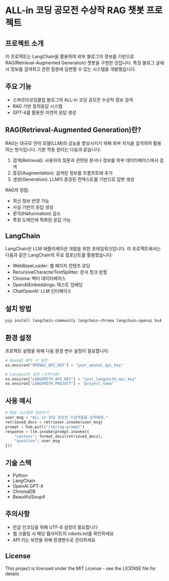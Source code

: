 # ALL-in 코딩 공모전 수상작 RAG 챗봇 프로젝트

## 프로젝트 소개
이 프로젝트는 LangChain을 활용하여 외부 블로그의 정보를 기반으로 RAG(Retrieval-Augmented Generation) 챗봇을 구현한 것입니다. 특정 블로그 글에서 정보를 검색하고 관련 질문에 답변할 수 있는 시스템을 개발했습니다.

## 주요 기능
- 스파르타코딩클럽 블로그의 ALL-in 코딩 공모전 수상작 정보 검색
- RAG 기반 질의응답 시스템
- GPT-4를 활용한 자연어 응답 생성

## RAG(Retrieval-Augmented Generation)란?
RAG는 대규모 언어 모델(LLM)의 성능을 향상시키기 위해 외부 지식을 검색하여 활용하는 방식입니다. 기본 작동 원리는 다음과 같습니다:

1. 검색(Retrieval): 사용자의 질문과 관련된 문서나 정보를 외부 데이터베이스에서 검색
2. 증강(Augmentation): 검색된 정보를 프롬프트에 추가
3. 생성(Generation): LLM이 증강된 컨텍스트를 기반으로 답변 생성

RAG의 장점:
- 최신 정보 반영 가능
- 사실 기반의 응답 생성
- 환각(Hallucination) 감소
- 특정 도메인에 특화된 응답 가능

## LangChain
LangChain은 LLM 애플리케이션 개발을 위한 프레임워크입니다. 이 프로젝트에서는 다음과 같은 LangChain의 주요 컴포넌트를 활용했습니다:

- WebBaseLoader: 웹 페이지 컨텐츠 로딩
- RecursiveCharacterTextSplitter: 문서 청크 분할
- Chroma: 벡터 데이터베이스
- OpenAIEmbeddings: 텍스트 임베딩
- ChatOpenAI: LLM 인터페이스

## 설치 방법
```bash
pip install langchain-community langchain-chroma langchain-openai bs4
```

## 환경 설정
프로젝트 실행을 위해 다음 환경 변수 설정이 필요합니다:
```python
# OpenAI API 키 설정
os.environ["OPENAI_API_KEY"] = "your_openai_api_key"

# LangSmith 설정 (선택사항)
os.environ["LANGSMITH_API_KEY"] = "your_langsmith_api_key"
os.environ["LANGSMITH_PROJECT"] = "project_name"
```

## 사용 예시
```python
# RAG 시스템에 질문하기
user_msg = "ALL-in 코딩 공모전 수상작들을 요약해줘."
retrieved_docs = retriever.invoke(user_msg)
prompt = hub.pull("rlm/rag-prompt")
response = llm.invoke(prompt.invoke({
    "context": format_docs(retrieved_docs), 
    "question": user_msg
}))
```

## 기술 스택
- Python
- LangChain
- OpenAI GPT-4
- ChromaDB
- BeautifulSoup4

## 주의사항
- 한글 인코딩을 위해 UTF-8 설정이 필요합니다
- 웹 크롤링 시 해당 웹사이트의 robots.txt를 확인하세요
- API 키는 보안을 위해 환경변수로 관리하세요

## License
This project is licensed under the MIT License - see the LICENSE file for details
